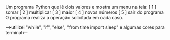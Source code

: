 Um programa Python que lê dois valores e mostra um menu na tela:
[ 1 ] somar
[ 2 ] multiplicar
[ 3 ] maior
[ 4 ] novos números
[ 5 ] sair do programa
O programa realiza a operação solicitada em cada caso.

-->utilizei "while", "if", "else", "from time import sleep" e algumas cores para terminal<--
